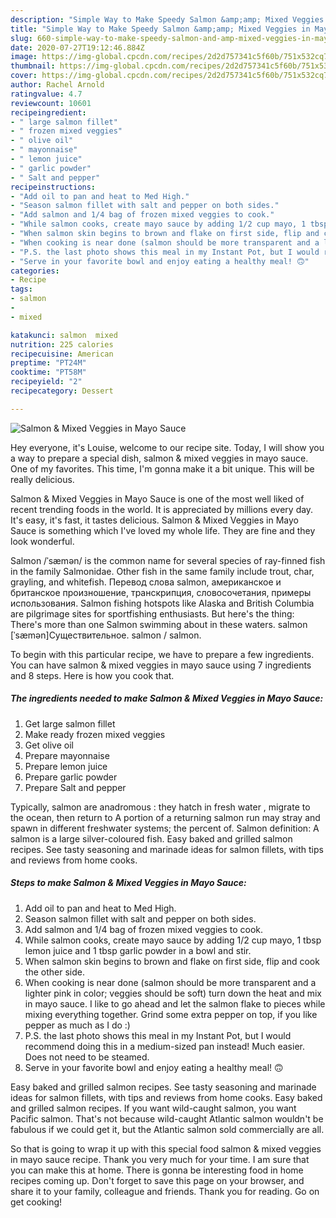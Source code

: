 ```yaml
---
description: "Simple Way to Make Speedy Salmon &amp;amp; Mixed Veggies in Mayo Sauce"
title: "Simple Way to Make Speedy Salmon &amp;amp; Mixed Veggies in Mayo Sauce"
slug: 660-simple-way-to-make-speedy-salmon-and-amp-mixed-veggies-in-mayo-sauce
date: 2020-07-27T19:12:46.884Z
image: https://img-global.cpcdn.com/recipes/2d2d757341c5f60b/751x532cq70/salmon-mixed-veggies-in-mayo-sauce-recipe-main-photo.jpg
thumbnail: https://img-global.cpcdn.com/recipes/2d2d757341c5f60b/751x532cq70/salmon-mixed-veggies-in-mayo-sauce-recipe-main-photo.jpg
cover: https://img-global.cpcdn.com/recipes/2d2d757341c5f60b/751x532cq70/salmon-mixed-veggies-in-mayo-sauce-recipe-main-photo.jpg
author: Rachel Arnold
ratingvalue: 4.7
reviewcount: 10601
recipeingredient:
- " large salmon fillet"
- " frozen mixed veggies"
- " olive oil"
- " mayonnaise"
- " lemon juice"
- " garlic powder"
- " Salt and pepper"
recipeinstructions:
- "Add oil to pan and heat to Med High."
- "Season salmon fillet with salt and pepper on both sides."
- "Add salmon and 1/4 bag of frozen mixed veggies to cook."
- "While salmon cooks, create mayo sauce by adding 1/2 cup mayo, 1 tbsp lemon juice and 1 tbsp garlic powder in a bowl and stir."
- "When salmon skin begins to brown and flake on first side, flip and cook the other side."
- "When cooking is near done (salmon should be more transparent and a lighter pink in color; veggies should be soft) turn down the heat and mix in mayo sauce. I like to go ahead and let the salmon flake to pieces while mixing everything together. Grind some extra pepper on top, if you like pepper as much as I do :)"
- "P.S. the last photo shows this meal in my Instant Pot, but I would recommend doing this in a medium-sized pan instead! Much easier. Does not need to be steamed."
- "Serve in your favorite bowl and enjoy eating a healthy meal! 🙃"
categories:
- Recipe
tags:
- salmon
- 
- mixed

katakunci: salmon  mixed 
nutrition: 225 calories
recipecuisine: American
preptime: "PT24M"
cooktime: "PT58M"
recipeyield: "2"
recipecategory: Dessert

---
```



![Salmon &amp; Mixed Veggies in Mayo Sauce](https://img-global.cpcdn.com/recipes/2d2d757341c5f60b/751x532cq70/salmon-mixed-veggies-in-mayo-sauce-recipe-main-photo.jpg)

Hey everyone, it's Louise, welcome to our recipe site. Today, I will show you a way to prepare a special dish, salmon &amp; mixed veggies in mayo sauce. One of my favorites. This time, I'm gonna make it a bit unique. This will be really delicious.

Salmon &amp; Mixed Veggies in Mayo Sauce is one of the most well liked of recent trending foods in the world. It is appreciated by millions every day. It's easy, it's fast, it tastes delicious. Salmon &amp; Mixed Veggies in Mayo Sauce is something which I've loved my whole life. They are fine and they look wonderful.

Salmon /ˈsæmən/ is the common name for several species of ray-finned fish in the family Salmonidae. Other fish in the same family include trout, char, grayling, and whitefish. Перевод слова salmon, американское и британское произношение, транскрипция, словосочетания, примеры использования. Salmon fishing hotspots like Alaska and British Columbia are pilgrimage sites for sportfishing enthusiasts. But here&#39;s the thing: There&#39;s more than one Salmon swimming about in these waters. salmon [ˈsæmən]Существительное. salmon / salmon.


To begin with this particular recipe, we have to prepare a few ingredients. You can have salmon &amp; mixed veggies in mayo sauce using 7 ingredients and 8 steps. Here is how you cook that.

<!--inarticleads1-->

##### The ingredients needed to make Salmon &amp; Mixed Veggies in Mayo Sauce:

1. Get  large salmon fillet
1. Make ready  frozen mixed veggies
1. Get  olive oil
1. Prepare  mayonnaise
1. Prepare  lemon juice
1. Prepare  garlic powder
1. Prepare  Salt and pepper


Typically, salmon are anadromous : they hatch in fresh water , migrate to the ocean, then return to A portion of a returning salmon run may stray and spawn in different freshwater systems; the percent of. Salmon definition: A salmon is a large silver-coloured fish. Easy baked and grilled salmon recipes. See tasty seasoning and marinade ideas for salmon fillets, with tips and reviews from home cooks. 

<!--inarticleads2-->

##### Steps to make Salmon &amp; Mixed Veggies in Mayo Sauce:

1. Add oil to pan and heat to Med High.
1. Season salmon fillet with salt and pepper on both sides.
1. Add salmon and 1/4 bag of frozen mixed veggies to cook.
1. While salmon cooks, create mayo sauce by adding 1/2 cup mayo, 1 tbsp lemon juice and 1 tbsp garlic powder in a bowl and stir.
1. When salmon skin begins to brown and flake on first side, flip and cook the other side.
1. When cooking is near done (salmon should be more transparent and a lighter pink in color; veggies should be soft) turn down the heat and mix in mayo sauce. I like to go ahead and let the salmon flake to pieces while mixing everything together. Grind some extra pepper on top, if you like pepper as much as I do :)
1. P.S. the last photo shows this meal in my Instant Pot, but I would recommend doing this in a medium-sized pan instead! Much easier. Does not need to be steamed.
1. Serve in your favorite bowl and enjoy eating a healthy meal! 🙃


Easy baked and grilled salmon recipes. See tasty seasoning and marinade ideas for salmon fillets, with tips and reviews from home cooks. Easy baked and grilled salmon recipes. If you want wild-caught salmon, you want Pacific salmon. That&#39;s not because wild-caught Atlantic salmon wouldn&#39;t be fabulous if we could get it, but the Atlantic salmon sold commercially are all. 

So that is going to wrap it up with this special food salmon &amp; mixed veggies in mayo sauce recipe. Thank you very much for your time. I am sure that you can make this at home. There is gonna be interesting food in home recipes coming up. Don't forget to save this page on your browser, and share it to your family, colleague and friends. Thank you for reading. Go on get cooking!
